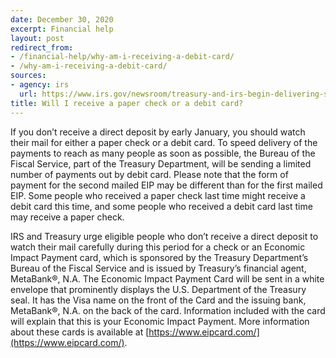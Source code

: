 ```yaml
---
date: December 30, 2020
excerpt: Financial help
layout: post
redirect_from:
- /financial-help/why-am-i-receiving-a-debit-card/
- /why-am-i-receiving-a-debit-card/
sources:
- agency: irs
  url: https://www.irs.gov/newsroom/treasury-and-irs-begin-delivering-second-round-of-economic-impact-payments-to-millions-of-americans
title: Will I receive a paper check or a debit card?
---
```


If you don’t receive a direct deposit by early January, you should watch their mail for either a paper check or a debit card. To speed delivery of the payments to reach as many people as soon as possible, the Bureau of the Fiscal Service, part of the Treasury Department, will be sending a limited number of payments out by debit card. Please note that the form of payment for the second mailed EIP may be different than for the first mailed EIP. Some people who received a paper check last time might receive a debit card this time, and some people who received a debit card last time may receive a paper check.

IRS and Treasury urge eligible people who don’t receive a direct deposit to watch their mail carefully during this period for a check or an Economic Impact Payment card, which is sponsored by the Treasury Department’s Bureau of the Fiscal Service and is issued by Treasury’s financial agent, MetaBank®, N.A. The Economic Impact Payment Card will be sent in a white envelope that prominently displays the U.S. Department of the Treasury seal. It has the Visa name on the front of the Card and the issuing bank, MetaBank®, N.A. on the back of the card. Information included with the card will explain that this is your Economic Impact Payment. More information about these cards is available at [https://www.eipcard.com/](https://www.eipcard.com/).